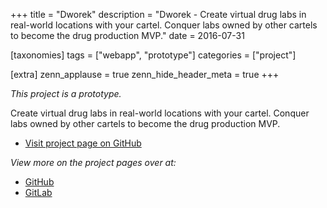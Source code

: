 +++
title = "Dworek"
description = "Dworek - Create virtual drug labs in real-world locations with your cartel. Conquer labs owned by other cartels to become the drug production MVP."
date = 2016-07-31

[taxonomies]
tags = ["webapp", "prototype"]
categories = ["project"]

[extra]
zenn_applause = true
zenn_hide_header_meta = true
+++

_This project is a prototype._

Create virtual drug labs in real-world locations with your cartel. Conquer labs
owned by other cartels to become the drug production MVP.

- [Visit project page on GitHub][github]

_View more on the project pages over at:_

- [GitHub][github]
- [GitLab][gitlab]

[github]: https://github.com/timvisee/dworek
[gitlab]: https://gitlab.com/timvisee/dworek
